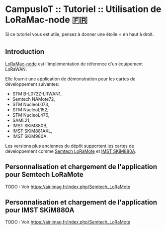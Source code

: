 # CampusIoT :: Tutoriel :: Utilisation de LoRaMac-node :fr:

Si ce tutoriel vous est utile, pensez à donner une étoile :star: en haut à droit.

## Introduction
[LoRaMac-node](https://github.com/Lora-net/LoRaMac-node) est l'implémentation
de réference d'un équipement LoRaWAN.

Elle fournit une application de démonstration pour les cartes de développement suivantes:
* STM B-L072Z-LRWAN1,
* Semtech NAMote72,
* STM NucleoL073,
* STM NucleoL152,
* STM NucleoL476,
* SAML21,
* IMST SKiM880B,
* IMST SKiM881AXL,
* IMST SKiM980A.

Les versions plus anciennes du dépôt supportent les cartes de développement comme [Semtech LoRaMote](https://www.semtech.com/uploads/documents/User_Guide_LoRaMote_STD.pdf) et [IMST SKiM880A](https://wireless-solutions.de/products/discontinued-products/sk-im880a.html).

## Personnalisation et chargement de l'application pour Semtech LoRaMote
TODO : Voir https://air.imag.fr/index.php/Semtech_LoRaMote

## Personnalisation et chargement de l'application pour IMST SKiM880A
TODO : Voir https://air.imag.fr/index.php/Semtech_LoRaMote
